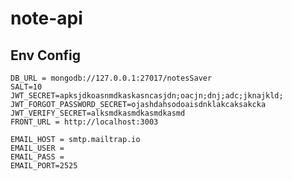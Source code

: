 # note-api


## Env Config
  
    DB_URL = mongodb://127.0.0.1:27017/notesSaver
    SALT=10
    JWT_SECRET=apksjdkoasnmdkaskasncasjdn;oacjn;dnj;adc;jknajkld;
    JWT_FORGOT_PASSWORD_SECRET=ojashdahsodoaisdnklakcaksakcka
    JWT_VERIFY_SECRET=alksmdkasmdkasmdkasmd
    FRONT_URL = http://localhost:3003

    EMAIL_HOST = smtp.mailtrap.io
    EMAIL_USER = 
    EMAIL_PASS = 
    EMAIL_PORT=2525

